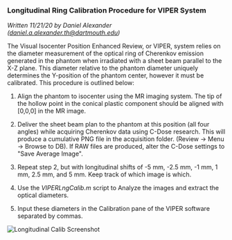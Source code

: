 ### **Longitudinal Ring Calibration Procedure for VIPER System**

_Written 11/21/20 by Daniel Alexander (_[_daniel.a.alexander.th@dartmouth.edu_](mailto:daniel.a.alexander.th@dartmouth.edu)_)_

The Visual Isocenter Position Enhanced Review, or VIPER, system relies on the diameter measurement of the optical ring of Cherenkov emission generated in the phantom when irradiated with a sheet beam parallel to the X-Z plane. This diameter relative to the phantom diameter uniquely determines the Y-position of the phantom center, however it must be calibrated. This procedure is outlined below:

1. Align the phantom to isocenter using the MR imaging system. The tip of the hollow point in the conical plastic component should be aligned with [0,0,0] in the MR image.

2. Deliver the sheet beam plan to the phantom at this position (all four angles) while acquiring Cherenkov data using C-Dose research. This will produce a cumulative PNG file in the acquisition folder. (Review -> Menu -> Browse to DB). If RAW files are produced, alter the C-Dose settings to "Save Average Image".

3. Repeat step 2, but with longitudinal shifts of -5 mm, -2.5 mm, -1 mm, 1 mm, 2.5 mm, and 5 mm. Keep track of which image is which.

4. Use the _VIPERLngCalib.m_ script to Analyze the images and extract the optical diameters.

5. Input these diameters in the Calibration pane of the VIPER software separated by commas.

![Longitudinal Calib Screenshot](https://i.postimg.cc/3JmSzYnY/calib-screenshot.png)
